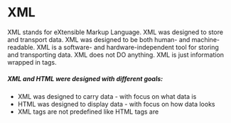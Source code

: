 # XML

XML stands for eXtensible Markup Language.
XML was designed to store and transport data.
XML was designed to be both human- and machine-readable.
XML is a software- and hardware-independent tool for storing and transporting data.
XML does not DO anything. XML is just information wrapped in tags.

##### XML and HTML were designed with different goals:

- XML was designed to carry data - with focus on what data is
- HTML was designed to display data - with focus on how data looks
- XML tags are not predefined like HTML tags are

